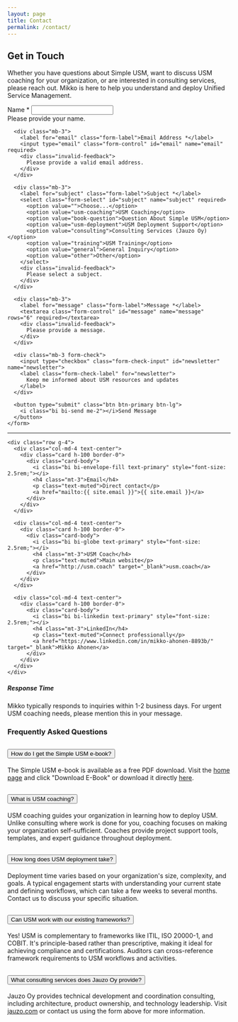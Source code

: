 ```yaml
---
layout: page
title: Contact
permalink: /contact/
---
```


## Get in Touch

Whether you have questions about Simple USM, want to discuss USM coaching for your organization, or are interested in consulting services, please reach out. Mikko is here to help you understand and deploy Unified Service Management.

<div class="row mt-5">
  <div class="col-lg-8 mx-auto">
    <form class="needs-validation" novalidate action="mailto:{{ site.email }}" method="POST">
      <div class="mb-3">
        <label for="name" class="form-label">Name *</label>
        <input type="text" class="form-control" id="name" name="name" required>
        <div class="invalid-feedback">
          Please provide your name.
        </div>
      </div>

      <div class="mb-3">
        <label for="email" class="form-label">Email Address *</label>
        <input type="email" class="form-control" id="email" name="email" required>
        <div class="invalid-feedback">
          Please provide a valid email address.
        </div>
      </div>

      <div class="mb-3">
        <label for="subject" class="form-label">Subject *</label>
        <select class="form-select" id="subject" name="subject" required>
          <option value="">Choose...</option>
          <option value="usm-coaching">USM Coaching</option>
          <option value="book-question">Question About Simple USM</option>
          <option value="usm-deployment">USM Deployment Support</option>
          <option value="consulting">Consulting Services (Jauzo Oy)</option>
          <option value="training">USM Training</option>
          <option value="general">General Inquiry</option>
          <option value="other">Other</option>
        </select>
        <div class="invalid-feedback">
          Please select a subject.
        </div>
      </div>

      <div class="mb-3">
        <label for="message" class="form-label">Message *</label>
        <textarea class="form-control" id="message" name="message" rows="6" required></textarea>
        <div class="invalid-feedback">
          Please provide a message.
        </div>
      </div>

      <div class="mb-3 form-check">
        <input type="checkbox" class="form-check-input" id="newsletter" name="newsletter">
        <label class="form-check-label" for="newsletter">
          Keep me informed about USM resources and updates
        </label>
      </div>

      <button type="submit" class="btn btn-primary btn-lg">
        <i class="bi bi-send me-2"></i>Send Message
      </button>
    </form>
  </div>
</div>

<div class="row mt-5">
  <div class="col-lg-10 mx-auto">
    <hr class="my-5">

    <div class="row g-4">
      <div class="col-md-4 text-center">
        <div class="card h-100 border-0">
          <div class="card-body">
            <i class="bi bi-envelope-fill text-primary" style="font-size: 2.5rem;"></i>
            <h4 class="mt-3">Email</h4>
            <p class="text-muted">Direct contact</p>
            <a href="mailto:{{ site.email }}">{{ site.email }}</a>
          </div>
        </div>
      </div>

      <div class="col-md-4 text-center">
        <div class="card h-100 border-0">
          <div class="card-body">
            <i class="bi bi-globe text-primary" style="font-size: 2.5rem;"></i>
            <h4 class="mt-3">USM Coach</h4>
            <p class="text-muted">Main website</p>
            <a href="http://usm.coach" target="_blank">usm.coach</a>
          </div>
        </div>
      </div>

      <div class="col-md-4 text-center">
        <div class="card h-100 border-0">
          <div class="card-body">
            <i class="bi bi-linkedin text-primary" style="font-size: 2.5rem;"></i>
            <h4 class="mt-3">LinkedIn</h4>
            <p class="text-muted">Connect professionally</p>
            <a href="https://www.linkedin.com/in/mikko-ahonen-8893b/" target="_blank">Mikko Ahonen</a>
          </div>
        </div>
      </div>
    </div>
  </div>
</div>

<div class="alert alert-info mt-5">
  <h5 class="alert-heading"><i class="bi bi-info-circle me-2"></i>Response Time</h5>
  <p class="mb-0">Mikko typically responds to inquiries within 1-2 business days. For urgent USM coaching needs, please mention this in your message.</p>
</div>

### Frequently Asked Questions

<div class="accordion mt-4" id="faqAccordion">
  <div class="accordion-item">
    <h2 class="accordion-header" id="headingOne">
      <button class="accordion-button" type="button" data-bs-toggle="collapse" data-bs-target="#collapseOne" aria-expanded="true" aria-controls="collapseOne">
        How do I get the Simple USM e-book?
      </button>
    </h2>
    <div id="collapseOne" class="accordion-collapse collapse show" aria-labelledby="headingOne" data-bs-parent="#faqAccordion">
      <div class="accordion-body">
        The Simple USM e-book is available as a free PDF download. Visit the <a href="/">home page</a> and click "Download E-Book" or download it directly <a href="/assets/pdf/Simple_USM_v6.pdf" target="_blank">here</a>.
      </div>
    </div>
  </div>

  <div class="accordion-item">
    <h2 class="accordion-header" id="headingTwo">
      <button class="accordion-button collapsed" type="button" data-bs-toggle="collapse" data-bs-target="#collapseTwo" aria-expanded="false" aria-controls="collapseTwo">
        What is USM coaching?
      </button>
    </h2>
    <div id="collapseTwo" class="accordion-collapse collapse" aria-labelledby="headingTwo" data-bs-parent="#faqAccordion">
      <div class="accordion-body">
        USM coaching guides your organization in learning how to deploy USM. Unlike consulting where work is done for you, coaching focuses on making your organization self-sufficient. Coaches provide project support tools, templates, and expert guidance throughout deployment.
      </div>
    </div>
  </div>

  <div class="accordion-item">
    <h2 class="accordion-header" id="headingThree">
      <button class="accordion-button collapsed" type="button" data-bs-toggle="collapse" data-bs-target="#collapseThree" aria-expanded="false" aria-controls="collapseThree">
        How long does USM deployment take?
      </button>
    </h2>
    <div id="collapseThree" class="accordion-collapse collapse" aria-labelledby="headingThree" data-bs-parent="#faqAccordion">
      <div class="accordion-body">
        Deployment time varies based on your organization's size, complexity, and goals. A typical engagement starts with understanding your current state and defining workflows, which can take a few weeks to several months. Contact us to discuss your specific situation.
      </div>
    </div>
  </div>

  <div class="accordion-item">
    <h2 class="accordion-header" id="headingFour">
      <button class="accordion-button collapsed" type="button" data-bs-toggle="collapse" data-bs-target="#collapseFour" aria-expanded="false" aria-controls="collapseFour">
        Can USM work with our existing frameworks?
      </button>
    </h2>
    <div id="collapseFour" class="accordion-collapse collapse" aria-labelledby="headingFour" data-bs-parent="#faqAccordion">
      <div class="accordion-body">
        Yes! USM is complementary to frameworks like ITIL, ISO 20000-1, and COBIT. It's principle-based rather than prescriptive, making it ideal for achieving compliance and certifications. Auditors can cross-reference framework requirements to USM workflows and activities.
      </div>
    </div>
  </div>

  <div class="accordion-item">
    <h2 class="accordion-header" id="headingFive">
      <button class="accordion-button collapsed" type="button" data-bs-toggle="collapse" data-bs-target="#collapseFive" aria-expanded="false" aria-controls="collapseFive">
        What consulting services does Jauzo Oy provide?
      </button>
    </h2>
    <div id="collapseFive" class="accordion-collapse collapse" aria-labelledby="headingFive" data-bs-parent="#faqAccordion">
      <div class="accordion-body">
        Jauzo Oy provides technical development and coordination consulting, including architecture, product ownership, and technology leadership. Visit <a href="http://jauzo.com" target="_blank">jauzo.com</a> or contact us using the form above for more information.
      </div>
    </div>
  </div>
</div>
